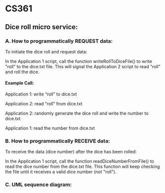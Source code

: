 # CS361

## Dice roll micro service:
### A. How to programmatically REQUEST data:
To initiate the dice roll and request data:

In the Application 1 script, call the function writeRollToDiceFile() to write "roll" to the dice.txt file. This will signal the Application 2 script to read "roll" and roll the dice.

#### Example Call: 
Application 1: write “roll” to dice.txt

Application 2: read “roll” from dice.txt

Application 2: randomly generate the dice roll and write the number to dice.txt

Application 1: read the number from dice.txt


### B. How to programmatically RECEIVE data:
To receive the data (dice number) after the dice has been rolled:

In the Application 1 script, call the function readDiceNumberFromFile() to read the dice number from the dice.txt file. This function will keep checking the file until it receives a valid dice number (not "roll").

### C. UML sequence diagram:
